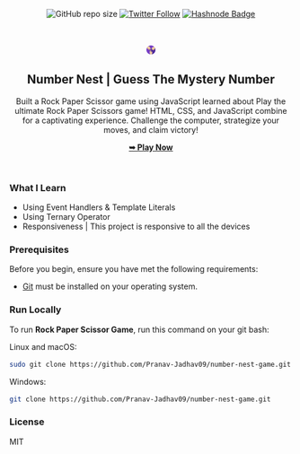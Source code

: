 <div align="center">

![GitHub repo size](https://img.shields.io/github/repo-size/Pranav-Jadhav09/number-nest-game)
[![Twitter Follow](https://img.shields.io/twitter/follow/Pranav_Jadhav09?style=social)](https://twitter.com/Pranav_Jadhav09)
[![Hashnode Badge](https://img.shields.io/badge/Read_What_I_learn-2962FF?style=social&logo=hashnode&logoColor=blue)](https://thejrpranav09.hashnode.dev/javascript-game-dive-into-the-number-nest-game)

<br />
<br />

<img src="./assets/images/favicon.png" style="width: 150">

<h2 align="center">Number Nest | Guess The Mystery Number</h2>
Built a Rock Paper Scissor game using JavaScript learned about 
Play the ultimate Rock Paper Scissors game! HTML, CSS, and JavaScript combine for a captivating experience. Challenge the computer, strategize your moves, and claim victory!

<a href="https://pranav-jadhav09.github.io/number-nest-game/"><strong>➥ Play Now</strong></a>

</div>

<br />

### What I Learn

- Using Event Handlers & Template Literals
- Using Ternary Operator
- Responsiveness | This project is responsive to all the devices

### Prerequisites

Before you begin, ensure you have met the following requirements:

- [Git](https://git-scm.com/downloads "Download Git") must be installed on your operating system.

### Run Locally

To run **Rock Paper Scissor Game**, run this command on your git bash:

Linux and macOS:

```bash
sudo git clone https://github.com/Pranav-Jadhav09/number-nest-game.git
```

Windows:

```bash
git clone https://github.com/Pranav-Jadhav09/number-nest-game.git
```

### License

MIT
